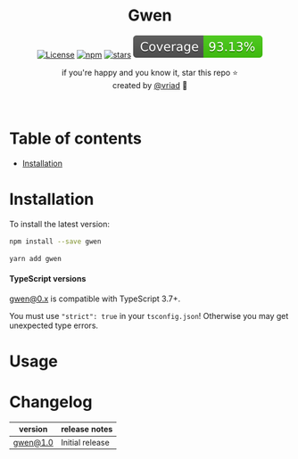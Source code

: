 <h1 align="center">Gwen</h1>
<p align="center">
  <a href="https://opensource.org/licenses/MIT" rel="nofollow"><img src="https://img.shields.io/github/license/vriad/gwen" alt="License"></a>
  <a href="https://www.npmjs.com/package/gwen" rel="nofollow"><img src="https://img.shields.io/npm/dw/gwen.svg" alt="npm"></a>
  <a href="https://www.npmjs.com/package/gwen" rel="nofollow"><img src="https://img.shields.io/github/stars/vriad/gwen" alt="stars"></a>
  <a href="./src/__tests__" rel="nofollow"><img src="./coverage.svg" alt="coverage"></a>
</p>
<p align="center">
if you're happy and you know it, star this repo ⭐
<br/>
created by <a href="https://twitter.com/vriad" target="_blank">@vriad</a> 👋
</p>

<br/>

# Table of contents

- [Installation](#installation)

# Installation

To install the latest version:

```sh
npm install --save gwen
```

```sh
yarn add gwen
```

#### TypeScript versions

gwen@0.x is compatible with TypeScript 3.7+.

You must use `"strict": true` in your `tsconfig.json`! Otherwise you may get unexpected type errors.

# Usage

# Changelog

| version  | release notes   |
| -------- | --------------- |
| gwen@1.0 | Initial release |

